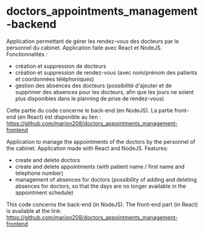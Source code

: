 # doctors_appointments_management-backend

Application permettant de gérer les rendez-vous des docteurs par le personnel du cabinet. Application faite avec React et NodeJS. Fonctionnalités :
- création et suppression de docteurs
- création et suppression de rendez-vous (avec nom/prénom des patients et coordonnées téléphoniques)
- gestion des absences des docteurs (possibilité d'ajouter et de supprimer des absences pour les docteurs, afin que les jours ne soient plus disponibles dans le planning de prise de rendez-vous)

Cette partie du code concerne le back-end (en NodeJS). La partie front-end (en React) est disponible au lien : https://github.com/marion208/doctors_appointments_management-frontend

Application to manage the appointments of the doctors by the personnel of the cabinet. Application made with React and NodeJS. Features:
- create and delete doctors
- create and delete appointments (with patient name / first name and telephone number)
- management of absences for doctors (possibility of adding and deleting absences for doctors, so that the days are no longer available in the appointment schedule)

This code concerns the back-end (in NodeJS). The front-end part (in React) is available at the link: https://github.com/marion208/doctors_appointments_management-frontend
